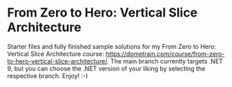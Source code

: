 # From Zero to Hero: Vertical Slice Architecture
Starter files and fully finished sample solutions for my From Zero to Hero: Vertical Slice Architecture course: https://dometrain.com/course/from-zero-to-hero-vertical-slice-architecture/.  The main branch currently targets .NET 9, but you can choose the .NET version of your liking by selecting the respective branch.  Enjoy! :-)
